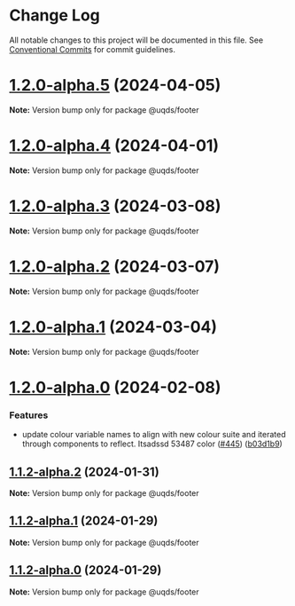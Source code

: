 # Change Log

All notable changes to this project will be documented in this file.
See [Conventional Commits](https://conventionalcommits.org) for commit guidelines.

# [1.2.0-alpha.5](https://github.com/uq-its-ss/design-system/compare/@uqds/footer@1.2.0-alpha.4...@uqds/footer@1.2.0-alpha.5) (2024-04-05)

**Note:** Version bump only for package @uqds/footer

# [1.2.0-alpha.4](https://github.com/uq-its-ss/design-system/compare/@uqds/footer@1.2.0-alpha.3...@uqds/footer@1.2.0-alpha.4) (2024-04-01)

**Note:** Version bump only for package @uqds/footer

# [1.2.0-alpha.3](https://github.com/uq-its-ss/design-system/compare/@uqds/footer@1.2.0-alpha.2...@uqds/footer@1.2.0-alpha.3) (2024-03-08)

**Note:** Version bump only for package @uqds/footer

# [1.2.0-alpha.2](https://github.com/uq-its-ss/design-system/compare/@uqds/footer@1.2.0-alpha.1...@uqds/footer@1.2.0-alpha.2) (2024-03-07)

**Note:** Version bump only for package @uqds/footer

# [1.2.0-alpha.1](https://github.com/uq-its-ss/design-system/compare/@uqds/footer@1.2.0-alpha.0...@uqds/footer@1.2.0-alpha.1) (2024-03-04)

**Note:** Version bump only for package @uqds/footer

# [1.2.0-alpha.0](https://github.com/uq-its-ss/design-system/compare/@uqds/footer@1.1.2-alpha.2...@uqds/footer@1.2.0-alpha.0) (2024-02-08)

### Features

- update colour variable names to align with new colour suite and iterated through components to reflect. Itsadssd 53487 color ([#445](https://github.com/uq-its-ss/design-system/issues/445)) ([b03d1b9](https://github.com/uq-its-ss/design-system/commit/b03d1b9a7944f4552750706b276405b0988abf90))

## [1.1.2-alpha.2](https://github.com/uq-its-ss/design-system/compare/@uqds/footer@1.1.2-alpha.1...@uqds/footer@1.1.2-alpha.2) (2024-01-31)

**Note:** Version bump only for package @uqds/footer

## [1.1.2-alpha.1](https://github.com/uq-its-ss/design-system/compare/@uqds/footer@1.1.2-alpha.0...@uqds/footer@1.1.2-alpha.1) (2024-01-29)

**Note:** Version bump only for package @uqds/footer

## [1.1.2-alpha.0](https://github.com/uq-its-ss/design-system/compare/@uqds/footer@1.1.1...@uqds/footer@1.1.2-alpha.0) (2024-01-29)

**Note:** Version bump only for package @uqds/footer
